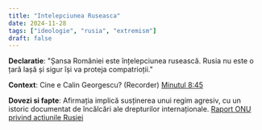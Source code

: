 ```yaml
---
title: "Intelepciunea Ruseasca"
date: 2024-11-28
tags: ["ideologie", "rusia", "extremism"]
draft: false
---
```


**Declaratie**: 
"<span class="emphasis">Șansa României este înțelepciunea rusească.</span> Rusia nu este o țară lașă și sigur își va proteja compatrioții."

**Context**: Cine e Calin Georgescu? (Recorder) [Minutul 8:45](https://www.youtube.com/watch?t=524&v=RcBjGlbg3xk
)

**Dovezi si fapte**: Afirmația implică susținerea unui regim agresiv, cu un istoric documentat de încălcări ale drepturilor internaționale.
[Raport ONU privind actiunile Rusiei](https://news.un.org/en/story/2024/07/1151741)
<!--more-->

